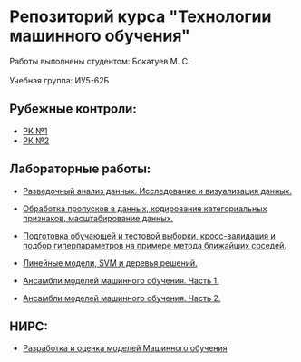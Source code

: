 # Репозиторий курса "Технологии машинного обучения" 

Работы выполнены студентом: Бокатуев М. С.
<br></br>
Учебная группа: ИУ5-62Б

## Рубежные контроли:

- [РК №1](./RK1/TMO_RK_1.pdf)
- [РК №2](./RK2/TMO_RK_2.pdf)
  
## Лабораторные работы:

- [Разведочный анализ данных. Исследование и визуализация данных.](./LAB1/TMO_LAB_1.pdf)

- [Обработка пропусков в данных, кодирование категориальных признаков, масштабирование данных.](./LAB2/TMO_LAB_2.pdf)

- [Подготовка обучающей и тестовой выборки, кросс-валидация и подбор гиперпараметров на примере метода ближайших соседей.](./LAB3/TMO_LAB_3.pdf)

- [Линейные модели, SVM и деревья решений.](./LAB4/TMO_LAB_4.pdf)

- [Ансамбли моделей машинного обучения. Часть 1.](./LAB5/TMO_LAB_5.pdf)

- [Ансамбли моделей машинного обучения. Часть 2.](./LAB6/TMO_LAB_6.pdf)

## НИРС:

- [Разработка и оценка моделей Машинного обучения](./NIRS/Бокатуев_ИУ5-62Б_НИРС.pdf)